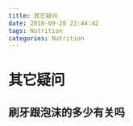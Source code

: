 ```yaml
---
title: 其它疑问
date: 2018-09-28 22:44:42
tags: Nutrition
categories: Nutrition
---
```


# 其它疑问

## 刷牙跟泡沫的多少有关吗
